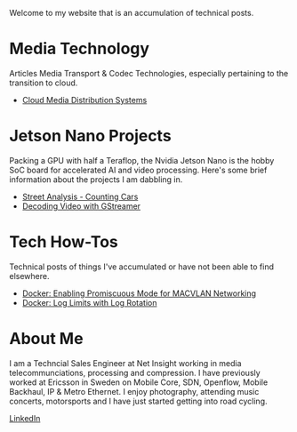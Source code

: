 Welcome to my website that is an accumulation of technical posts.


# Media Technology
Articles Media Transport & Codec Technologies, especially pertaining to the transition to cloud.

- [Cloud Media Distribution Systems](./media/cloud-media-distribution.md)


# Jetson Nano Projects
Packing a GPU with half a Teraflop, the Nvidia Jetson Nano is the hobby SoC board for accelerated AI and video processing. Here's some brief information about the projects I am dabbling in.

- [Street Analysis - Counting Cars](./jetson/countingtraffic01.md)
- [Decoding Video with GStreamer](./jetson/decoder.md)


# Tech How-Tos
Technical posts of things I've accumulated or have not been able to find elsewhere.

- [Docker: Enabling Promiscuous Mode for MACVLAN Networking](./docker/macvlan01.md)
- [Docker: Log Limits with Log Rotation](./docker/log1.md)



# About Me

I am a Techncial Sales Engineer at Net Insight working in media telecommunciations, processing and compression. I have previously worked at Ericsson in Sweden on Mobile Core, SDN, Openflow, Mobile Backhaul, IP & Metro Ethernet. I enjoy photography, attending music concerts, motorsports and I have just started getting into road cycling.

[LinkedIn](https://www.linkedin.com/in/nathaniel-ho-30434a11/)
